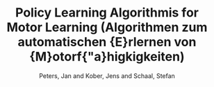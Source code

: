---
collection: journal
permalink: /publications/Peters2010AT
pubtype: journal 
title: "Policy Learning Algorithmis for Motor Learning (Algorithmen zum automatischen {E}rlernen von {M}otorf{\"a}higkigkeiten)" 
author: "Peters, Jan and Kober, Jens and Schaal, Stefan" 
year: 2010
avenue: at - Automatisierungstechnik 
url:  
pages: 688--694 
code:  
video:  
abstract: 
---